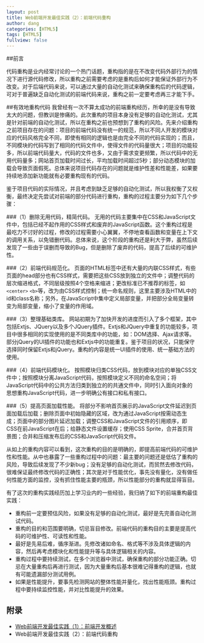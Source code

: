 ```yaml
---
layout: post
title: Web前端开发最佳实践（2）：前端代码重构
author: dang
categories: [HTML5]
tags: [HTML5]
fullview: false
---	
```


##前言

代码重构是业内经常讨论的一个热门话题，重构指的是在不改变代码外部行为的情况下进行源代码修改，所以重构之前需要考虑的是重构后如何才能保证外部行为不改变。对于后端代码来说，可以通过大量的自动化测试来确保重构后的代码逻辑，可对于普遍缺乏自动化测试的前端代码来说，重构之前一定要考虑再三才能下手。

##有效地重构代码
我曾经有一次不算太成功的前端重构经历，所幸的是没有导致太大的问题，但教训是惨痛的。此次重构的项目本身没有足够的自动化测试，尤其是针对前端的自动化测试，所以在重构之前也预想到了重构的风险。先来介绍重构之前项目存在的问题：项目的前端代码没有统一的规范，所以不同人开发的模块对应的代码风格完全不同，即使有相同的逻辑也是由完全不同的代码实现的；而且，不同模块的代码写到了相同的代码文件中，使得文件的代码量很大；项目的功能较多，所以前端代码量大，代码的文件也多，又由于需求变更频繁，所以代码中的无用代码量多；网站首页加载时间过长，平均加载时间超过5秒；部分动态模块的加载会导致页面假死。总体来说项目代码存在的问题就是维护性差和性能差，如果要持续地添加新功能就有必要重构现有的代码。

鉴于项目代码的实际情况，并且考虑到缺乏足够的自动化测试，所以我权衡了又权衡，最终决定先尝试对前端的部分代码进行重构，重构的过程主要分为如下几个步骤：

###（1）删除无用代码，精简代码。
无用的代码主要集中在CSS和JavaScript文件中，包括已经不起作用的CSS样式和废弃的JavaScript函数。这个重构过程是最吃力不讨好的过程，修改的过程需要小心翼翼，不停地查看函数和变量在上下文的调用关系，以免错删代码。总体来说，这个阶段的重构还是利大于弊，虽然后续发现了一些由于误删而导致的Bug，但是删除了废弃的代码，提高了后续的可维护性。

###（2）前端代码规范化。
页面的HTML标签中还有大量的内联CSS样式，有些页面的head部分也有CSS样式，需要把这些CSS放到独立的文件中；调整代码的层次缩进格式，不同层级按照4个空格来缩进；更改标准已不推荐的标签，如`<center>` `<b>`等，改为由CSS样式控制；统一命名规则，这里主要涉及HTML中的id和class名称；另外，在JavaScript中集中定义局部变量，并把部分全局变量转变为局部变量，缩小了变量的作用域。

###（3）整理基础类库。
网站初期为了加快开发的进度而引入了多个框架，其中包括Extjs、JQuery以及多个JQuery插件。Extjs和JQuery中重复的功能较多，项目中很多相同的实现使用的是不同类库中的功能，如：DOM选择、Ajax请求等。部分jQuery的UI插件的功能也和Extjs中的功能重复。鉴于项目的状况，只能保守选择同时保留Extjs和jQuery。重构的内容是统一UI插件的使用、统一基础方法的使用。

###（4）前端代码模块化。
按照模块归类CSS代码，放到模块对应的单独CSS文件中；按照模块分离JavaScript代码，按照模块定义不同的命名空间；将JavaScript代码中的公共方法归类到独立的的共通文件中，同时引入面向对象的思想重构JavaScript代码，进一步明确公有接口和私有接口。

###（5）提高页面加载性能。
将部分不影响首页展示的JavaScript文件延迟到页面加载后加载；删除页面中初始隐藏的区域，改为通过JavaScript按需动态生成；页面中的部分图片延迟加载；调整CSS和JavaScript文件的引用顺序，即CSS在前JavaScript在后；给静态文件设置缓存；使用CSS Sprite，合并首页背景图；合并和压缩发布后的CSS和JavaScript代码文件。

从如上的重构内容可以看到，这次重构的目的是明确的，即提高前端代码的可维护性和性能。从中也暴露了一些重构过程中的问题：最主要的问题还是低估了重构的风险，导致后续发现了不少新bug；没有足够的自动化测试，而贸然去修改代码，很难保证最终修改代码的正确性；其次是对于性能优化，事先没有量化，没有做任何性能方面的监控，没有抓住性能主要的瓶颈，所以性能部分的重构就显得盲目。

有了这次的重构实践经历加上学习业内的一些经验，我归纳了如下的前端重构最佳实践：

* 重构前一定要预估风险，如果没有足够的自动化测试，最好是先完善自动化测试代码。
* 重构的目的和范围要明确，切忌盲目修改。前端代码的重构目的主要是提高代码的可维护性、可读性和性能。
* 最好是先易后难，循序渐进。先修改诸如命名、格式等不涉及具体逻辑的内容，然后再考虑模块化和性能提升等与具体逻辑相关的内容。
* 重构过程中要持续测试，在多个浏览器中测试，确保重构的部分功能正确。切忌在大量重构后再进行测试，因为大量重构后基本很难记得重构的逻辑，也就有可能遗漏部分测试用例。
* 如果是性能提升，要事先检测网站的整体性能并量化，找出性能瓶颈。重构过程中要持续监控性能，并对比性能提升的效果。

## 附录
* [Web前端开发最佳实践（1）：前端开发概述](http://www.cnblogs.com/dangjian/p/4228313.html)
* Web前端开发最佳实践（2）：前端代码重构